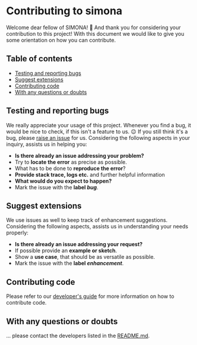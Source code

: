 # Contributing to simona
Welcome dear fellow of SIMONA! :wave:
And thank you for considering your contribution to this project!
With this document we would like to give you some orientation on how you can contribute.

## Table of contents
* [Testing and reporting bugs](#testing-and-reporting-bugs)
* [Suggest extensions](#suggest-extensions)
* [Contributing code](#contributing-code)
* [With any questions or doubts](#with-any-questions-or-doubts)

## Testing and reporting bugs
We really appreciate your usage of this project.
Whenever you find a bug, it would be nice to check, if this isn't a feature to us. :wink:
If you still think it's a bug, please [raise an issue](https://github.com/ie3-institute/simona/issues) for us.
Considering the following aspects in your inquiry, assists us in helping you:

* **Is there already an issue addressing your problem?**
* Try to **locate the error** as precise as possible.
* What has to be done to **reproduce the error**?
* **Provide stack trace, logs etc.** and further helpful information
* **What would do you expect to happen?**
* Mark the issue with the **label _bug_**.

## Suggest extensions
We use issues as well to keep track of enhancement suggestions.
Considering the following aspects, assists us in understanding your needs properly:

* **Is there already an issue addressing your request?**
* If possible provide an **example or sketch**.
* Show a **use case**, that should be as versatile as possible.
* Mark the issue with the **label _enhancement_**.

## Contributing code
Please refer to our [developer's guide](https://simona.readthedocs.io/en/latest/developersguide.html) for more information on how to contribute code.

## With any questions or doubts
... please contact the developers listed in the [README.md](https://github.com/ie3-institute/simona/blob/dev/README.md).
